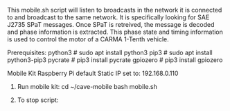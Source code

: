 This mobile.sh script will listen to broadcasts in the network it is connected to and broadcast to the same network.
It is specifically looking for SAE J2735 SPaT messages. Once SPaT is retreived, the message is decoded and phase information 
is extracted. This phase state and timing information is used to control the motor of a CARMA 1-Tenth vehicle. 

Prerequisites: 
python3  # sudo apt install python3
pip3     # sudo apt install python3-pip3
pycrate  # pip3 install pycrate
gpiozero # pip3 install gpiozero

Mobile Kit Raspberry Pi default Static IP set to: 192.168.0.110

1. Run mobile kit:
	cd ~/cave-mobile
	bash mobile.sh
	
2. To stop script: <Ctrl-C>